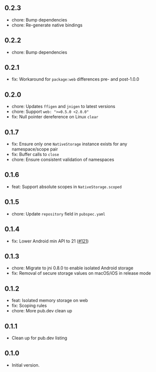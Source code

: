 ## 0.2.3

- chore: Bump dependencies
- chore: Re-generate native bindings

## 0.2.2

- chore: Bump dependencies

## 0.2.1

- fix: Workaround for `package:web` differences pre- and post-1.0.0

## 0.2.0

- chore: Updates `ffigen` and `jnigen` to latest versions
- chore: Support `web: ">=0.5.0 <2.0.0"`
- fix: Null pointer dereference on Linux `clear`

## 0.1.7

- fix: Ensure only one `NativeStorage` instance exists for any namespace/scope pair
- fix: Buffer calls to `close`
- chore: Ensure consistent validation of namespaces

## 0.1.6

- feat: Support absolute scopes in `NativeStorage.scoped`

## 0.1.5

- chore: Update `repository` field in `pubspec.yaml`

## 0.1.4

- fix: Lower Android min API to 21 ([#121](https://github.com/celest-dev/celest/issues/121))

## 0.1.3

- chore: Migrate to jni 0.8.0 to enable isolated Android storage
- fix: Removal of secure storage values on macOS/iOS in release mode

## 0.1.2

- feat: Isolated memory storage on web
- fix: Scoping rules
- chore: More pub.dev clean up

## 0.1.1

- Clean up for pub.dev listing

## 0.1.0

- Initial version.
